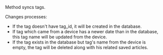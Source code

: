 Method syncs tags.

Changes processes:
- If the tag doesn't have tag_id, it will be created in the database.
- If tag which came from a device has a newer date than in the database, this tag name will be updated from the device.
- If the tag exists in the database but tag's name from the device is empty, the tag will be deleted along with his related saved articles.
